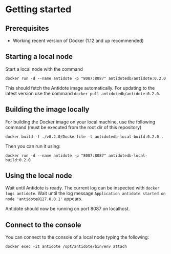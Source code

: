 # Getting started

## Prerequisites

- Working recent version of Docker (1.12 and up recommended)

## Starting a local node

Start a local node with the command

```
docker run -d --name antidote -p "8087:8087" antidotedb/antidote:0.2.0
```

This should fetch the Antidote image automatically. For updating to the latest version use the command `docker pull antidotedb/antidote:0.2.0`.

## Building the image locally

For building the Docker image on your local machine, use the following command (must be executed from the root dir of this repository)

```
docker build -f ./v0.2.0/Dockerfile -t antidotedb-local-build:0.2.0 .
```

Then you can run it using:

```
docker run -d --name antidote -p "8087:8087" antidotedb-local-build:0.2.0
```

## Using the local node

Wait until Antidote is ready. The current log can be inspected with `docker logs antidote`. Wait until the log message `Application antidote started on node 'antidote@127.0.0.1'` appears.

Antidote should now be running on port 8087 on localhost.

## Connect to the console

You can connect to the console of a local node typing the following:
```
docker exec -it antidote /opt/antidote/bin/env attach
```
